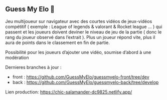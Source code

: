 ## Guess My Elo 👋

Jeu multijoueur sur navigateur avec des courtes vidéos de jeux-vidéos compétitif ( exemple : League of legends & valorant & Rocket league … ) qui passent et les joueurs doivent deviner le niveau de jeu de la partie ( donc le rang du joueur observé dans l’extrait ). Plus un joueur répond vite, plus il aura de points dans le classement en fin de partie.

Possibilité pour les joueurs d’ajouter une vidéo, soumise d’abord à une modération

Dernieres branches à jour : 
- front : https://github.com/GuessMyElo/guessmyelo-front/tree/dev
- back : https://github.com/GuessMyElo/guessmyelo-back/tree/develop

Lien production: https://chic-salamander-dc9825.netlify.app/
